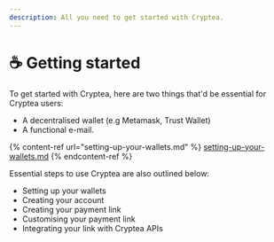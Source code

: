 ```yaml
---
description: All you need to get started with Cryptea.
---
```


# ☕ Getting started

To get started with Cryptea, here are two things that'd be essential for Cryptea users:

* A decentralised wallet (e.g Metamask, Trust Wallet)
* A functional e-mail.

{% content-ref url="setting-up-your-wallets.md" %}
[setting-up-your-wallets.md](setting-up-your-wallets.md)
{% endcontent-ref %}

Essential steps to use Cryptea are also outlined below:

* Setting up your wallets
* Creating your account
* Creating your payment link
* Customising your payment link
* Integrating your link with Cryptea APIs
